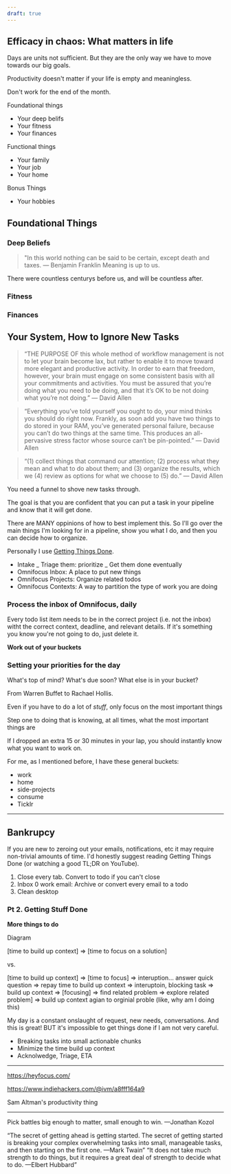 ```yaml
---
draft: true
---
```


## Efficacy in chaos: What matters in life

Days are units not sufficient. But they are the only way we have to move towards our big goals.

Productivity doesn't matter if your life is empty and meaningless.

Don't work for the end of the month.

Foundational things

- Your deep belifs
- Your fitness
- Your finances

Functional things

- Your family
- Your job
- Your home

Bonus Things

- Your hobbies

## Foundational Things

### Deep Beliefs

> "In this world nothing can be said to be certain, except death and taxes. — Benjamin Franklin
> Meaning is up to us.

There were countless centurys before us, and will be countless after.

### Fitness

### Finances

## Your System, How to Ignore New Tasks

> “THE PURPOSE OF this whole method of workflow management is not to let your brain become lax, but rather to enable it to move toward more elegant and productive activity. In order to earn that freedom, however, your brain must engage on some consistent basis with all your commitments and activities. You must be assured that you’re doing what you need to be doing, and that it’s OK to be not doing what you’re not doing.” — David Allen

> “Everything you’ve told yourself you ought to do, your mind thinks you should do right now. Frankly, as soon add you have two things to do stored in your RAM, you’ve generated personal failure, because you can’t do two things at the same time. This produces an all-pervasive stress factor whose source can’t be pin-pointed.” — David Allen

> “(1) collect things that command our attention; (2) process what they mean and what to do about them; and (3) organize the results, which we (4) review as options for what we choose to (5) do.” — David Allen

You need a funnel to shove new tasks through.

The goal is that you are confident that you can put a task in your pipeline and know that it will get done.

There are MANY oppinions of how to best implement this. So I'll go over the main things I'm looking for in a pipeline, show you what I do, and then you can decide how to organize.

Personally I use [Getting Things Done](https://www.amazon.com/Getting-Things-Done-Stress-Free-Productivity/dp/0143126563/ref=sr_1_2?ie=UTF8&qid=1547510993&sr=8-2&keywords=getting+things+done).

- Intake
  _ Triage them: prioritize
  _ Get them done eventually
- Omnifocus Inbox: A place to put new things
- Omnifocus Projects: Organize related todos
- Omnifocus Contexts: A way to partition the type of work you are doing

### Process the inbox of Omnifocus, daily

Every todo list item needs to be in the correct project (i.e. not the inbox) witht the correct context, deadline, and relevant details. If it's something you know you're not going to do, just delete it.

**Work out of your buckets**

### Setting your priorities for the day

What's top of mind? What's due soon? What else is in your bucket?

From Warren Buffet to Rachael Hollis.

Even if you have to do a lot of _stuff_, only focus on the most important things

Step one to doing that is knowing, at all times, what the most important things are

If I dropped an extra 15 or 30 minutes in your lap, you should instantly know what you want to work on.

For me, as I mentioned before, I have these general buckets:

- work
- home
- side-projects
- consume
- Ticklr

---

## Bankrupcy

If you are new to zeroing out your emails, notifications, etc it may require non-trivial amounts of time. I'd honestly suggest reading Getting Things Done (or watching a good TL;DR on YouTube).

1.  Close every tab. Convert to todo if you can't close
2.  Inbox 0 work email: Archive or convert every email to a todo
3.  Clean desktop

### Pt 2. Getting Stuff Done

**More things to do**

Diagram

[time to build up context] => [time to focus on a solution]

vs.

[time to build up context] => [time to focus] => interuption... answer quick question => repay time to build up context => interuptoin, blocking task => build up context => [focusing] => find related problem => explore related problem] => build up context agian to orginial proble (like, why am I doing this)

My day is a constant onslaught of request, new needs, conversations. And this is great! BUT it's impossible to get things done if I am not very careful.

- Breaking tasks into small actionable chunks
- Minimize the time build up context
- Acknolwedge, Triage, ETA

---

https://heyfocus.com/

https://www.indiehackers.com/@ivm/a8fff164a9

Sam Altman's productivity thing

---

Pick battles big enough to matter, small enough to win. —Jonathan Kozol

“The secret of getting ahead is getting started. The secret of getting started is breaking your complex overwhelming tasks into small, manageable tasks, and then starting on the first one. —Mark Twain”
“It does not take much strength to do things, but it requires a great deal of strength to decide what to do. —Elbert Hubbard”

